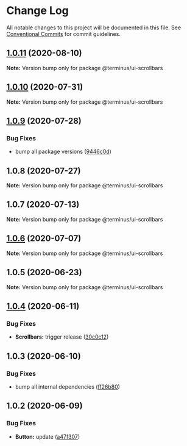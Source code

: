 # Change Log

All notable changes to this project will be documented in this file.
See [Conventional Commits](https://conventionalcommits.org) for commit guidelines.

## [1.0.11](https://github.com/GetTerminus/terminus-oss/compare/@terminus/ui-scrollbars@1.0.10...@terminus/ui-scrollbars@1.0.11) (2020-08-10)

**Note:** Version bump only for package @terminus/ui-scrollbars





## [1.0.10](https://github.com/GetTerminus/terminus-oss/compare/@terminus/ui-scrollbars@1.0.9...@terminus/ui-scrollbars@1.0.10) (2020-07-31)

**Note:** Version bump only for package @terminus/ui-scrollbars





## [1.0.9](https://github.com/GetTerminus/terminus-oss/compare/@terminus/ui-scrollbars@1.0.8...@terminus/ui-scrollbars@1.0.9) (2020-07-28)


### Bug Fixes

* bump all package versions ([9446c0d](https://github.com/GetTerminus/terminus-oss/commit/9446c0d5cde3bd693cfba7cabbfd2db443a47b00))





## 1.0.8 (2020-07-27)

**Note:** Version bump only for package @terminus/ui-scrollbars





## 1.0.7 (2020-07-13)

**Note:** Version bump only for package @terminus/ui-scrollbars





## [1.0.6](https://github.com/GetTerminus/terminus-oss/compare/@terminus/ui-scrollbars@1.0.5...@terminus/ui-scrollbars@1.0.6) (2020-07-07)

**Note:** Version bump only for package @terminus/ui-scrollbars





## 1.0.5 (2020-06-23)

**Note:** Version bump only for package @terminus/ui-scrollbars





## [1.0.4](https://github.com/GetTerminus/terminus-oss/compare/@terminus/ui-scrollbars@1.0.3...@terminus/ui-scrollbars@1.0.4) (2020-06-11)


### Bug Fixes

* **Scrollbars:** trigger release ([30c0c12](https://github.com/GetTerminus/terminus-oss/commit/30c0c125ebfaf1e80fe638dc96fc32a3e12d2e96))





## 1.0.3 (2020-06-10)


### Bug Fixes

* bump all internal dependencies ([ff26b80](https://github.com/GetTerminus/terminus-oss/commit/ff26b806bb599401f006996be5b567a378e68ef3))





## 1.0.2 (2020-06-09)


### Bug Fixes

* **Button:** update ([a47f307](https://github.com/GetTerminus/terminus-oss/commit/a47f30757b9216d6ee76788c117e76eacf5289e5))
